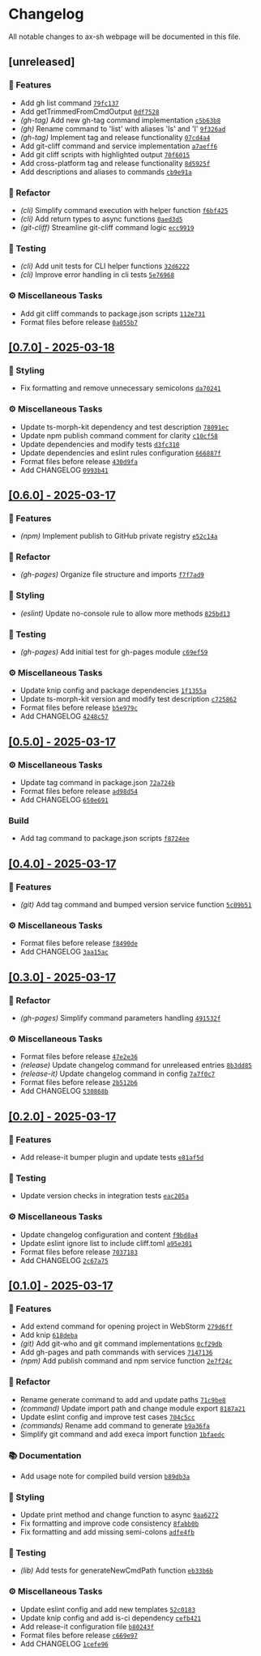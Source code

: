 # Changelog

All notable changes to ax-sh webpage will be documented in this file.

## [unreleased]

### 🚀 Features

- Add gh list command
  [`79fc137`](https://github.com/ax-sh/ax-sh.github.io/commit/79fc137e21c357d63b7f57dad75effedf9605916)
- Add getTrimmedFromCmdOutput
  [`0df7528`](https://github.com/ax-sh/ax-sh.github.io/commit/0df7528df658c6a735c2c2863be62d5f8eeaea1d)
- _(gh-tag)_ Add new gh-tag command implementation
  [`c5b63b8`](https://github.com/ax-sh/ax-sh.github.io/commit/c5b63b8c56475b530c388ebb0f97a76793960a36)
- _(gh)_ Rename command to 'list' with aliases 'ls' and 'l'
  [`9f326ad`](https://github.com/ax-sh/ax-sh.github.io/commit/9f326ad820520e1f2b49abf7e277a27ebbdd7fb0)
- _(gh-tag)_ Implement tag and release functionality
  [`07cd4a4`](https://github.com/ax-sh/ax-sh.github.io/commit/07cd4a4dba8eb66a318f5f46117b9f8846f78945)
- Add git-cliff command and service implementation
  [`a7aeff6`](https://github.com/ax-sh/ax-sh.github.io/commit/a7aeff611d67de48a515bdc49169f2940f122349)
- Add git cliff scripts with highlighted output
  [`70f6015`](https://github.com/ax-sh/ax-sh.github.io/commit/70f60159e8b48597696c0204bff3e56c55deb24e)
- Add cross-platform tag and release functionality
  [`8d5925f`](https://github.com/ax-sh/ax-sh.github.io/commit/8d5925fa69f69d5b8c27a6453fba32a40f833bf2)
- Add descriptions and aliases to commands
  [`cb9e91a`](https://github.com/ax-sh/ax-sh.github.io/commit/cb9e91a77af001198b2913b1c6f910b22f6f3bd5)

### 🚜 Refactor

- _(cli)_ Simplify command execution with helper function
  [`f6bf425`](https://github.com/ax-sh/ax-sh.github.io/commit/f6bf4252fda320ed97541737fc456762ad865a42)
- _(cli)_ Add return types to async functions
  [`0aed3d5`](https://github.com/ax-sh/ax-sh.github.io/commit/0aed3d540e091de575651af744c8a1a2c9fe8770)
- _(git-cliff)_ Streamline git-cliff command logic
  [`ecc9919`](https://github.com/ax-sh/ax-sh.github.io/commit/ecc99192cb1301c85b0a32419ca9a2ff6e3f00f3)

### 🧪 Testing

- _(cli)_ Add unit tests for CLI helper functions
  [`32d6222`](https://github.com/ax-sh/ax-sh.github.io/commit/32d62222121e396fc741fc0751d0e03521148a66)
- _(cli)_ Improve error handling in cli tests
  [`5e76968`](https://github.com/ax-sh/ax-sh.github.io/commit/5e7696856900a6d8b4aaf8c407fce6bbf55b2908)

### ⚙️ Miscellaneous Tasks

- Add git cliff commands to package.json scripts
  [`112e731`](https://github.com/ax-sh/ax-sh.github.io/commit/112e731fb7b152c2db3b271327bff018c00acdd0)
- Format files before release
  [`0a055b7`](https://github.com/ax-sh/ax-sh.github.io/commit/0a055b7ba98c981ff152846848917cc702d5e4b1)

## [[0.7.0] - 2025-03-18](https://github.com/ax-sh/ax-sh.github.io/releases/tag/0.7.0)

### 🎨 Styling

- Fix formatting and remove unnecessary semicolons
  [`da70241`](https://github.com/ax-sh/ax-sh.github.io/commit/da7024139249023bf043aa8731318f262c9d5f26)

### ⚙️ Miscellaneous Tasks

- Update ts-morph-kit dependency and test description
  [`78091ec`](https://github.com/ax-sh/ax-sh.github.io/commit/78091ec256d07aacae027ec5ab5d31cee18c1615)
- Update npm publish command comment for clarity
  [`c10cf58`](https://github.com/ax-sh/ax-sh.github.io/commit/c10cf58e0ef77aa8cbc52eb2b5afb62d96b03cca)
- Update dependencies and modify tests
  [`d3fc310`](https://github.com/ax-sh/ax-sh.github.io/commit/d3fc3100ce0da536c10861f2fd6e04b77e53926d)
- Update dependencies and eslint rules configuration
  [`666887f`](https://github.com/ax-sh/ax-sh.github.io/commit/666887f5e082120c5d6d2e79448af1e0e30ed9ea)
- Format files before release
  [`430d9fa`](https://github.com/ax-sh/ax-sh.github.io/commit/430d9fa6526d57cb63231b217a30857eefc1fb02)
- Add CHANGELOG
  [`0993b41`](https://github.com/ax-sh/ax-sh.github.io/commit/0993b41831c278c05dbd23ca9ea94d2df267e68f)

## [[0.6.0] - 2025-03-17](https://github.com/ax-sh/ax-sh.github.io/releases/tag/0.6.0)

### 🚀 Features

- _(npm)_ Implement publish to GitHub private registry
  [`e52c14a`](https://github.com/ax-sh/ax-sh.github.io/commit/e52c14a8b5d37dc5e27aa8fc994f11e0af2659a5)

### 🚜 Refactor

- _(gh-pages)_ Organize file structure and imports
  [`f7f7ad9`](https://github.com/ax-sh/ax-sh.github.io/commit/f7f7ad92b318e036d0095dfab74eb6e26353f87c)

### 🎨 Styling

- _(eslint)_ Update no-console rule to allow more methods
  [`825bd13`](https://github.com/ax-sh/ax-sh.github.io/commit/825bd132d3c0a109283059c876d3f5c57f0ec598)

### 🧪 Testing

- _(gh-pages)_ Add initial test for gh-pages module
  [`c69ef59`](https://github.com/ax-sh/ax-sh.github.io/commit/c69ef5983ee68ddacca192a082c6bf33ae503b0a)

### ⚙️ Miscellaneous Tasks

- Update knip config and package dependencies
  [`1f1355a`](https://github.com/ax-sh/ax-sh.github.io/commit/1f1355aee6bb5afffd45462e2a7d778f31bc1a7d)
- Update ts-morph-kit version and modify test description
  [`c725862`](https://github.com/ax-sh/ax-sh.github.io/commit/c725862f06dd2436f261b20878b386c0b7af37e0)
- Format files before release
  [`b5e979c`](https://github.com/ax-sh/ax-sh.github.io/commit/b5e979c98cf2ec76904a6dc97751386e1c3e331a)
- Add CHANGELOG
  [`4248c57`](https://github.com/ax-sh/ax-sh.github.io/commit/4248c57fb8e2fee5fe4c02a811834aa86a9891bc)

## [[0.5.0] - 2025-03-17](https://github.com/ax-sh/ax-sh.github.io/releases/tag/0.5.0)

### ⚙️ Miscellaneous Tasks

- Update tag command in package.json
  [`72a724b`](https://github.com/ax-sh/ax-sh.github.io/commit/72a724bf1a361a99b753ad9e43d6b7aa8e1d287a)
- Format files before release
  [`ad98d54`](https://github.com/ax-sh/ax-sh.github.io/commit/ad98d5466a86e05771859cec54f577db6b42b37c)
- Add CHANGELOG
  [`650e691`](https://github.com/ax-sh/ax-sh.github.io/commit/650e69135f4615c9fc972a997374fbaa254fad39)

### Build

- Add tag command to package.json scripts
  [`f8724ee`](https://github.com/ax-sh/ax-sh.github.io/commit/f8724eea0d4325b95b74a2fc65bf8fb18763b424)

## [[0.4.0] - 2025-03-17](https://github.com/ax-sh/ax-sh.github.io/releases/tag/0.4.0)

### 🚀 Features

- _(git)_ Add tag command and bumped version service function
  [`5c09b51`](https://github.com/ax-sh/ax-sh.github.io/commit/5c09b514ed34ad9a09baea572c828ad023a14ccb)

### ⚙️ Miscellaneous Tasks

- Format files before release
  [`f8490de`](https://github.com/ax-sh/ax-sh.github.io/commit/f8490de15cfb9f59c5dc642dc9aec0980dad52d2)
- Add CHANGELOG
  [`3aa15ac`](https://github.com/ax-sh/ax-sh.github.io/commit/3aa15acb02b75c59e8900a052910b1e418c9f31c)

## [[0.3.0] - 2025-03-17](https://github.com/ax-sh/ax-sh.github.io/releases/tag/0.3.0)

### 🚜 Refactor

- _(gh-pages)_ Simplify command parameters handling
  [`491532f`](https://github.com/ax-sh/ax-sh.github.io/commit/491532fae240a534535cd84e424453e867731f12)

### ⚙️ Miscellaneous Tasks

- Format files before release
  [`47e2e36`](https://github.com/ax-sh/ax-sh.github.io/commit/47e2e36fe9d1e5ff7b495cf28d3eac6d91c020ae)
- _(release)_ Update changelog command for unreleased entries
  [`8b3dd85`](https://github.com/ax-sh/ax-sh.github.io/commit/8b3dd85f9e8c05d25cd5a5c36b97a29f753eb0ef)
- _(release-it)_ Update changelog command in config
  [`7a7f0c7`](https://github.com/ax-sh/ax-sh.github.io/commit/7a7f0c7274cc6bc99719160eaa26f416878c82b0)
- Format files before release
  [`2b512b6`](https://github.com/ax-sh/ax-sh.github.io/commit/2b512b67dbe41fdc762fb206e4e5bd50fdda33d6)
- Add CHANGELOG
  [`530868b`](https://github.com/ax-sh/ax-sh.github.io/commit/530868b15a9eae9d0402a15ec6b19cf24f148612)

## [[0.2.0] - 2025-03-17](https://github.com/ax-sh/ax-sh.github.io/releases/tag/0.2.0)

### 🚀 Features

- Add release-it bumper plugin and update tests
  [`e81af5d`](https://github.com/ax-sh/ax-sh.github.io/commit/e81af5dbb1c1592aad8362b4ac707f18f2030ebd)

### 🧪 Testing

- Update version checks in integration tests
  [`eac205a`](https://github.com/ax-sh/ax-sh.github.io/commit/eac205a98253598f40b78cbb9ec264eda822a47b)

### ⚙️ Miscellaneous Tasks

- Update changelog configuration and content
  [`f9bd8a4`](https://github.com/ax-sh/ax-sh.github.io/commit/f9bd8a454a356b5945f501cd4ced2bf8bb96848a)
- Update eslint ignore list to include cliff.toml
  [`a95e301`](https://github.com/ax-sh/ax-sh.github.io/commit/a95e301073115c609439660fa5ac828b3f57a2c7)
- Format files before release
  [`7037183`](https://github.com/ax-sh/ax-sh.github.io/commit/70371839534db99ad8b579265f433be1efb94b3a)
- Add CHANGELOG
  [`2c67a75`](https://github.com/ax-sh/ax-sh.github.io/commit/2c67a752fdb464406d696746bb6bff79b7edafd0)

## [[0.1.0] - 2025-03-17](https://github.com/ax-sh/ax-sh.github.io/releases/tag/0.1.0)

### 🚀 Features

- Add extend command for opening project in WebStorm
  [`279d6ff`](https://github.com/ax-sh/ax-sh.github.io/commit/279d6ffb7e92a72a5902d6f55c4f94d8c09e7673)
- Add knip
  [`618deba`](https://github.com/ax-sh/ax-sh.github.io/commit/618debaa7ac600e8b262a24b0c577b690f503c66)
- _(git)_ Add git-who and git command implementations
  [`0cf29db`](https://github.com/ax-sh/ax-sh.github.io/commit/0cf29db883f09899342f409cc93c73f62b134320)
- Add gh-pages and path commands with services
  [`7147136`](https://github.com/ax-sh/ax-sh.github.io/commit/7147136333dc3bfedf573521bf29b14e37a4602e)
- _(npm)_ Add publish command and npm service function
  [`2e7f24c`](https://github.com/ax-sh/ax-sh.github.io/commit/2e7f24ce520470c54264c65a762acf329605a803)

### 🚜 Refactor

- Rename generate command to add and update paths
  [`71c9be8`](https://github.com/ax-sh/ax-sh.github.io/commit/71c9be83f4640f773c408e7a9280118392ba6e3b)
- _(command)_ Update import path and change module export
  [`8187a21`](https://github.com/ax-sh/ax-sh.github.io/commit/8187a21638f0513504c9318219d04614f281d7a3)
- Update eslint config and improve test cases
  [`704c5cc`](https://github.com/ax-sh/ax-sh.github.io/commit/704c5ccb9c024f4a01075bada55639240c5caee7)
- _(commands)_ Rename add command to generate
  [`b9a36fa`](https://github.com/ax-sh/ax-sh.github.io/commit/b9a36fa97214696ec000bc61921b6ee9d0642cce)
- Simplify git command and add execa import function
  [`1bfaedc`](https://github.com/ax-sh/ax-sh.github.io/commit/1bfaedc7bbf60f247a0d71da19acf2cb439a4e98)

### 📚 Documentation

- Add usage note for compiled build version
  [`b89db3a`](https://github.com/ax-sh/ax-sh.github.io/commit/b89db3a7068be0bd1d9e2f21dbb948dac4705727)

### 🎨 Styling

- Update print method and change function to async
  [`9aa6272`](https://github.com/ax-sh/ax-sh.github.io/commit/9aa62728f834bbe35c5154ad8b43a6165133b1dd)
- Fix formatting and improve code consistency
  [`8fabb0b`](https://github.com/ax-sh/ax-sh.github.io/commit/8fabb0b43f6fae68f81083ef6a590708a5fbe948)
- Fix formatting and add missing semi-colons
  [`adfe4fb`](https://github.com/ax-sh/ax-sh.github.io/commit/adfe4fb9f91d32dcda164d46014348d111d3a3b5)

### 🧪 Testing

- _(lib)_ Add tests for generateNewCmdPath function
  [`eb33b6b`](https://github.com/ax-sh/ax-sh.github.io/commit/eb33b6bc3fdc07fb0f18602a8f5b9e4a89f4655f)

### ⚙️ Miscellaneous Tasks

- Update eslint config and add new templates
  [`52c0183`](https://github.com/ax-sh/ax-sh.github.io/commit/52c01833bbb9e50f5ad4ec2e1c2248592010566e)
- Update knip config and add is-ci dependency
  [`cefb421`](https://github.com/ax-sh/ax-sh.github.io/commit/cefb42191d246192fb39e4447a62a35ec4bea026)
- Add release-it configuration file
  [`b80243f`](https://github.com/ax-sh/ax-sh.github.io/commit/b80243f5865eb9234a072a954e64a35f36a8d346)
- Format files before release
  [`c669e97`](https://github.com/ax-sh/ax-sh.github.io/commit/c669e97e8bca89c78455050629330a322cc7d55b)
- Add CHANGELOG
  [`1cefe96`](https://github.com/ax-sh/ax-sh.github.io/commit/1cefe964f98627f36ee040f24e4d43f9bc30b77a)

<!-- generated by git-cliff -->

